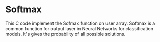 # Softmax
This C code implement the Sofmax function on user array. Softmax is a common function for output layer in Neural Networks for classification models. It's gives the probability of all possible solutions.

